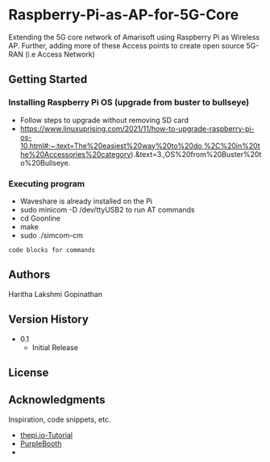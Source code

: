 # Raspberry-Pi-as-AP-for-5G-Core
    
Extending the 5G core network of Amarisoft using Raspberry Pi as Wireless AP. Further, adding more of these Access points to create open source 5G-RAN (i.e Access Network)

## Getting Started

### Installing Raspberry Pi OS (upgrade from buster to bullseye)

* Follow steps to upgrade without removing SD card
* https://www.linuxuprising.com/2021/11/how-to-upgrade-raspberry-pi-os-10.html#:~:text=The%20easiest%20way%20to%20do,%2C%20in%20the%20Accessories%20category).&text=3.,OS%20from%20Buster%20to%20Bullseye.

### Executing program

* Waveshare is already installed on the Pi
* sudo minicom -D /dev/ttyUSB2 to run AT commands
* cd Goonline
* make
* sudo ./simcom-cm

```
code blocks for commands
```

## Authors

Haritha Lakshmi Gopinathan


## Version History

* 0.1
    * Initial Release

## License


## Acknowledgments

Inspiration, code snippets, etc.
* [thepi.io-Tutorial](https://thepi.io/how-to-use-your-raspberry-pi-as-a-wireless-access-point/)
* [PurpleBooth](https://gist.github.com/PurpleBooth/109311bb0361f32d87a2)
* 
